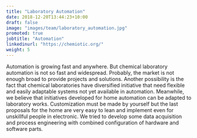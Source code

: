 ```yaml
---
title: "Laboratory Automation"
date: 2018-12-20T13:44:23+10:00
draft: false
image: "images/team/laboratory_automation.jpg"
promoted: true
jobtitle: "Automation"
linkedinurl: "https://chemiotic.org/"
weight: 5
---
```

Automation is growing fast and anywhere. But chemical laboratory automation is not so fast and widespread. Probably, the market is not enough broad to provide projects and solutions.
Another possibility is the fact that chemical laboratories have diversified initiative that need flexible and easily adaptable systems not yet available in automation.
Meanwhile, we believe that initiatives developed for home automation can be adapted to laboratory works. Customization must be made by yourself but the last proposals for the home are very easy to lean and implement even for unskillful people in electronic. We tried to develop some data acquisition and process engineering with combined configuration of hardware and software parts.
